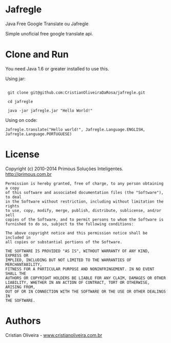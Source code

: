 Jafregle
=====================

Java Free Google Translate ou Jafregle

Simple unoficial free google translate api.

Clone and Run
====

You need Java 1.6 or greater installed to use this.

Using jar:
```
 
 git clone git@github.com:CristianOliveiraDaRosa/jafregle.git

 cd jafregle

 java -jar jafregle.jar "Hello World!"

```
Using on code:
```
Jafregle.translate("Hello world!", Jafregle.Language.ENGLISH, Jafregle.Language.PORTUGUESE)

```

License
====
  Copyright (c) 2010-2014 Primous Soluções Inteligentes. http://primous.com.br

	
	Permission is hereby granted, free of charge, to any person obtaining a copy
	of this software and associated documentation files (the "Software"), to deal
	in the Software without restriction, including without limitation the rights
	to use, copy, modify, merge, publish, distribute, sublicense, and/or sell
	copies of the Software, and to permit persons to whom the Software is
	furnished to do so, subject to the following conditions:

	The above copyright notice and this permission notice shall be included in
	all copies or substantial portions of the Software.

	THE SOFTWARE IS PROVIDED "AS IS", WITHOUT WARRANTY OF ANY KIND, EXPRESS OR
	IMPLIED, INCLUDING BUT NOT LIMITED TO THE WARRANTIES OF MERCHANTABILITY,
	FITNESS FOR A PARTICULAR PURPOSE AND NONINFRINGEMENT. IN NO EVENT SHALL THE
	AUTHORS OR COPYRIGHT HOLDERS BE LIABLE FOR ANY CLAIM, DAMAGES OR OTHER
	LIABILITY, WHETHER IN AN ACTION OF CONTRACT, TORT OR OTHERWISE, ARISING FROM,
	OUT OF OR IN CONNECTION WITH THE SOFTWARE OR THE USE OR OTHER DEALINGS IN
	THE SOFTWARE.
 
Authors
====  
Cristian Oliveira - www.cristianoliveira.com.br


